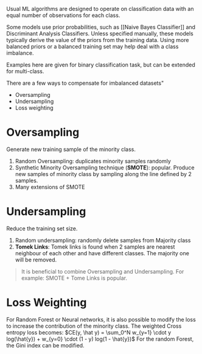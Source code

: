 Usual ML algorithms are designed to operate on classification data with an equal number of observations for each class. 

Some models use prior probabilities, such as [[Naive Bayes Classifier]] and Discriminant Analysis Classifiers. Unless specified manually, these models typically derive the value of the priors from the training data. Using more balanced priors or a balanced training set may help deal with a class imbalance.

Examples here are given for binary classification task, but can be extended for multi-class.

There are a few ways to compensate for imbalanced datasets" 
- Oversampling
- Undersampling
- Loss weighting


# Oversampling
Generate new training sample of the minority class. 
1. Random Oversampling: duplicates minority samples randomly
1. Synthetic Minority Oversampling technique (**SMOTE**): popular. Produce new samples of minority class by sampling along the line defined by 2 samples.
1. Many extensions of SMOTE

# Undersampling
Reduce the training set size.
1. Random undersampling: randomly delete samples from Majority class
2. **Tomek Links**: Tomek links is found when 2 samples are nearest neighbour of each other and have different classes. The majority one will be removed.


> It is beneficial to combine Oversampling and Undersampling. For example: SMOTE + Tome Links is popular.


# Loss Weighting
For Random Forest or Neural networks, it is also possible to modify the loss to increase the contribution of the minority class. 
The weighted Cross entropy loss becomes: $CE(y, \hat y) = \sum_0^N w_{y=1} \cdot y log(\hat{y}) + w_{y=0} \cdot (1 - y) log(1 - \hat{y})$
For the random Forest, the Gini index can be modified.